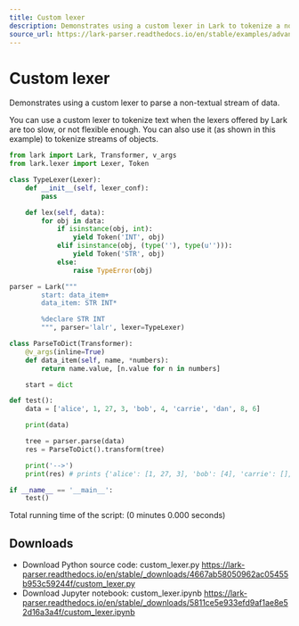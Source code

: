 ```yaml
---
title: Custom lexer
description: Demonstrates using a custom lexer in Lark to tokenize a non-textual stream of objects and parse it with an LALR parser.
source_url: https://lark-parser.readthedocs.io/en/stable/examples/advanced/custom_lexer.html
---
```


# Custom lexer

Demonstrates using a custom lexer to parse a non-textual stream of data.

You can use a custom lexer to tokenize text when the lexers offered by Lark are too slow, or not flexible enough. You can also use it (as shown in this example) to tokenize streams of objects.

```python
from lark import Lark, Transformer, v_args
from lark.lexer import Lexer, Token

class TypeLexer(Lexer):
    def __init__(self, lexer_conf):
        pass

    def lex(self, data):
        for obj in data:
            if isinstance(obj, int):
                yield Token('INT', obj)
            elif isinstance(obj, (type(''), type(u''))):
                yield Token('STR', obj)
            else:
                raise TypeError(obj)

parser = Lark("""
        start: data_item+
        data_item: STR INT*

        %declare STR INT
        """, parser='lalr', lexer=TypeLexer)

class ParseToDict(Transformer):
    @v_args(inline=True)
    def data_item(self, name, *numbers):
        return name.value, [n.value for n in numbers]

    start = dict

def test():
    data = ['alice', 1, 27, 3, 'bob', 4, 'carrie', 'dan', 8, 6]

    print(data)

    tree = parser.parse(data)
    res = ParseToDict().transform(tree)

    print('-->')
    print(res) # prints {'alice': [1, 27, 3], 'bob': [4], 'carrie': [], 'dan': [8, 6]}

if __name__ == '__main__':
    test()
```

Total running time of the script: (0 minutes 0.000 seconds)

## Downloads

- Download Python source code: custom_lexer.py
  https://lark-parser.readthedocs.io/en/stable/_downloads/4667ab58050962ac05455b953c59244f/custom_lexer.py
- Download Jupyter notebook: custom_lexer.ipynb
  https://lark-parser.readthedocs.io/en/stable/_downloads/5811ce5e933efd9af1ae8e52d16a3a4f/custom_lexer.ipynb
